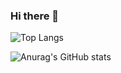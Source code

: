 ### Hi there 👋

![Top Langs](https://github-readme-stats.vercel.app/api/top-langs/?username=Pcampus-Studio\&bg_color=30,e96443,904e95\&title_color=fff\&text_color=fff)

![Anurag's GitHub stats](https://github-readme-stats.vercel.app/api?username=Pcampus-Studio\&bg_color=30,e96443,904e95\&title_color=fff\&text_color=fff)
